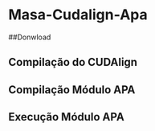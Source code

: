 # Masa-Cudalign-Apa


##Donwload 

## Compilação do CUDAlign 

## Compilação Módulo APA 

## Execução Módulo APA 
